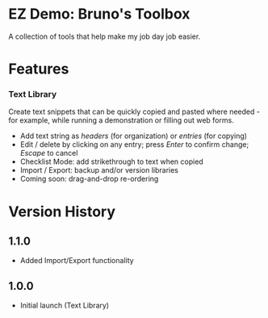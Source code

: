 # EZ Demo: Bruno's Toolbox

A collection of tools that help make my job day job easier.

# Features

### Text Library

Create text snippets that can be quickly copied and pasted where needed - for example, while running a demonstration or filling out web forms.

 * Add text string as _headers_ (for organization) or _entries_ (for copying)
 * Edit / delete by clicking on any entry; press _Enter_ to confirm change; _Escape_ to cancel
 * Checklist Mode: add strikethrough to text when copied
 * Import / Export: backup and/or version libraries
 * Coming soon: drag-and-drop re-ordering

# Version History

## 1.1.0

* Added Import/Export functionality

## 1.0.0

* Initial launch (Text Library)
